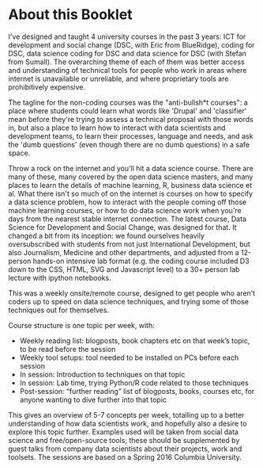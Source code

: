 # About this Booklet

I've designed and taught 4 university courses in the past 3 years: ICT for development and social change \(DSC, with Eric from BlueRidge\), coding for DSC, data science coding for DSC and data science for DSC \(with Stefan from Sumall\). The overarching theme of each of them was better access and understanding of technical tools for people who work in areas where internet is unavailable or unreliable, and where proprietary tools are prohibitively expensive.

The tagline for the non-coding courses was the "anti-bullsh\*t courses": a place where students could learn what words like 'Drupal' and 'classifier' mean before they're trying to assess a technical proposal with those words in, but also a place to learn how to interact with data scientists and development teams, to learn their processes, language and needs, and ask the 'dumb questions' \(even though there are no dumb questions\) in a safe space.

Throw a rock on the internet and you'll hit a data science course. There are many of these, many covered by the open data science masters, and many places to learn the details of machine learning, R, business data science et al. What there isn't so much of on the internet is courses on how to specify a data science problem, how to interact with the people coming off those machine learning courses, or how to do data science work when you're days from the nearest stable internet connection. The latest course, Data Science for Development and Social Change, was designed for that. It changed a bit from its inception: we found ourselves heavily oversubscribed with students from not just International Development, but also Journalism, Medicine and other departments, and adjusted from a 12-person hands-on intensive lab format \(e.g. the coding course included D3 down to the CSS, HTML, SVG and Javascript level\) to a 30+ person lab lecture with ipython notebooks.

This was a weekly onsite/remote course, designed to get people who aren’t coders up to speed on data science techniques, and trying some of those techniques out for themselves.

Course structure is one topic per week, with:

* Weekly reading list: blogposts, book chapters etc on that week’s topic, to be read before the session
* Weekly tool setups: tool needed to be installed on PCs before each session
* In session: Introduction to techniques on that topic
* In session: Lab time, trying Python/R code related to those techniques
* Post-session: “further reading” list of blogposts, books, courses etc, for anyone wanting to dive further into that topic

This gives an overview of 5-7 concepts per week, totalling up to a better understanding of how data scientists work, and hopefully also a desire to explore this topic further. Examples used will be taken from social data science and free/open-source tools; these should be supplemented by guest talks from company data scientists about their projects, work and toolsets. The sessions are based on a Spring 2016 Columbia University.

